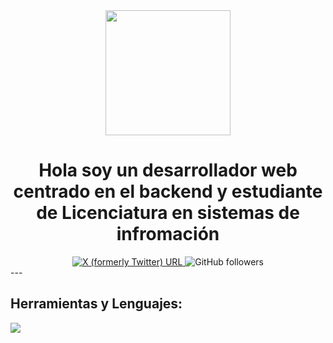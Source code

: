<div id="header" align="center">
  <img src="https://media.giphy.com/media/ZVik7pBtu9dNS/giphy.gif?cid=ecf05e47lhkqd4o5hw7ivfudiyxvsh0q0xig9ynf18posh46&ep=v1_gifs_search&rid=giphy.gif&ct=g" width="200"/>
  <h1 align="center">
      Hola soy un desarrollador web centrado en el backend y estudiante de Licenciatura en sistemas de infromación
  </h1>
</div>

<div id="badges" align="center">
  <a href="https://twitter.com/Silvestre525" align="center"">
      <img alt="X (formerly Twitter) URL" src="https://img.shields.io/twitter/url?url=https%3A%2F%2Ftwitter.com%2FSilvestre525">
  </a>
  <a  align="center"">
      <img alt="GitHub followers" src="https://img.shields.io/github/followers/Silvestre525">
  </a>
</div>
---
<div aling="left" id="tools">
  <h2>
    Herramientas y Lenguajes:
  </h2>
  <div>
    <img src="[https://img.shields.io/endpoint?url=https%3A%2F%2Fwww.linkedin.com%2Fin%2Fvillarsilvestre%2F](https://github.com/devicons/devicon/blob/master/icons/python/python-original.svg)https://github.com/devicons/devicon/blob/master/icons/python/python-original.svg">
  </div>
</div>
